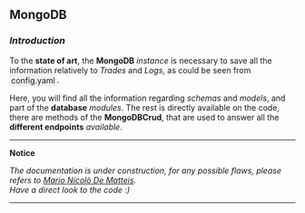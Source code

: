 ## MongoDB

### _Introduction_

To the __state of art__, the __MongoDB__ _instance_ is necessary to save all the information relatively to _Trades_ and _Logs_, as could be seen from <span style="background-color:rgba(0, 0, 0, 0.0470588); text-align:center; vertical-align: middle; padding:3px;">config.yaml</span>.

Here, you will find all the information regarding _schemas_ and _models_, and part of the __database__ _modules_. The rest is directly available on the code, there are methods of the __MongoDBCrud__, that are used to answer all the __different endpoints__ _available_.

 ---
 **Notice**

_The documentation is under construction, for any possible flaws, please refers to [Mario Nicolò De Matteis](mailto:marionicdematteis@gmail.com)._
<br>
_Have a direct look to the code :)_

 ---